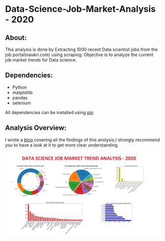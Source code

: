 # Data-Science-Job-Market-Analysis - 2020

## About:
This analysis is done by Extracting 1000 recent Data scientist jobs from the job portal(naukri.com) using scraping.
Objective is to analyze the current job market trends for Data science.

## Dependencies:
* Python
* matplotlib
* pandas
* selenium

All dependencies can be installed using [pip](https://pip.pypa.io/en/stable/)

## Analysis Overview:
I wrote a [blog](https://ashishgore234.wixsite.com/ds-jobs-analysis) covering all the findings of this anslysis,I strongly recommend you to have a look at it to get more clear understanding.

![Screenshot](static/theme.png)

